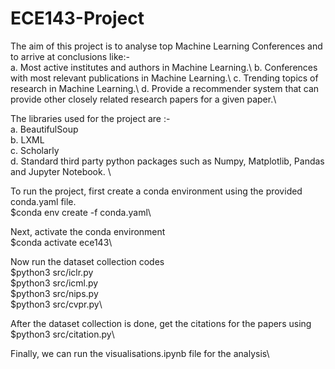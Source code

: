 # ECE143-Project

The aim of this project is to analyse top Machine Learning Conferences and to arrive at conclusions like:- \
a. Most active institutes and authors in Machine Learning.\ 
b. Conferences with most relevant publications in Machine Learning.\ 
c. Trending topics of research in Machine Learning.\ 
d. Provide a recommender system that can provide other closely related research papers for a given paper.\ 

The libraries used for the project are :- \
a. BeautifulSoup\
b. LXML\
c. Scholarly\
d. Standard third party python packages such as Numpy, Matplotlib, Pandas and Jupyter Notebook. \

To run the project, first create a conda environment using the provided conda.yaml file. \
    $conda env create -f conda.yaml\

Next, activate the conda environment\
    $conda activate ece143\

Now run the dataset collection codes\
    $python3 src/iclr.py\
    $python3 src/icml.py\
    $python3 src/nips.py\
    $python3 src/cvpr.py\

After the dataset collection is done, get the citations for the papers using \
    $python3 src/citation.py\

Finally, we can run the visualisations.ipynb file for the analysis\

